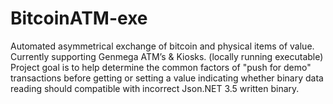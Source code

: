 # BitcoinATM-exe
Automated asymmetrical exchange of bitcoin and physical items of value. Currently supporting Genmega ATM’s &amp; Kiosks. (locally running executable)
Project goal is to help determine the common factors of "push for demo" transactions before getting or setting a value indicating whether binary data reading
should compatible with incorrect Json.NET 3.5 written binary.
